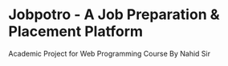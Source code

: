 # Jobpotro - A Job Preparation & Placement Platform

Academic Project for Web Programming Course By Nahid Sir